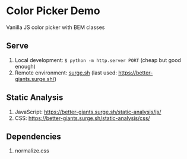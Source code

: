 # Color Picker Demo

Vanilla JS color picker with BEM classes

## Serve

1. Local development: `$ python -m http.server PORT` (cheap but good enough)
2. Remote environment: [surge.sh](https://surge.sh/) (last used: https://better-giants.surge.sh/)

## Static Analysis

1. JavaScript: https://better-giants.surge.sh/static-analysis/js/
2. CSS: https://better-giants.surge.sh/static-analysis/css/

## Dependencies

1. normalize.css
